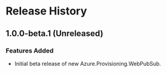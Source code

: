 # Release History

## 1.0.0-beta.1 (Unreleased)

### Features Added

- Initial beta release of new Azure.Provisioning.WebPubSub.